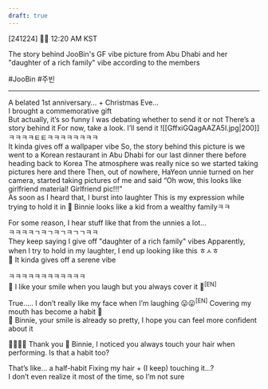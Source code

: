 ```yaml
---
draft: true
---
```

[241224] 🐣💭 12:20 AM KST

The story behind JooBin's GF vibe picture from Abu Dhabi and her "daughter of a rich family" vibe according to the members

#JooBin #주빈
___

A belated 1st anniversary... + Christmas Eve...  
I brought a commemorative gift  
But actually, it’s so funny 
I was debating whether to send it or not
There’s a story behind it 
For now, take a look. I’ll send it
![[GffxiGQagAAZA5I.jpg|200]]
ㅋㅋㅋㅋㅌㅌㅋㅋㅋㅋㅋㅋㅋㅋ  
It kinda gives off a wallpaper vibe
So, the story behind this picture is
we went to a Korean restaurant in Abu Dhabi for our last dinner there before heading back to Korea
The atmosphere was really nice
so we started taking pictures here and there
Then, out of nowhere, HaYeon unnie turned on her camera, started taking pictures of me and said
“Oh wow, this looks like girlfriend material! Girlfriend pic!!!”  
As soon as I heard that, I burst into laughter
This is my expression while trying to hold it in
🫧 Binnie looks like a kid from a wealthy familyㅋㅋ

For some reason,  I hear stuff like that from the unnies a lot...  
ㅋㅋㅋㅋㄱㅋㄱㅋㄱㅋㄱㄱㅋㅋ  
They keep saying I give off "daughter of a rich family" vibes
Apparently, when I try to hold in my laughter, I end up looking like this
ㅎㅅㅎ  
🫧 It kinda gives off a serene vibe

ㅋㅋㅋㅋㅋㅋㅋㅋㅋㅋㅋㅋ  
🫧 I like your smile when you laugh but you always cover it 🥲<sup>[EN]</sup>

True….. I don’t really like my face when I’m laughing 😛😛<sup>[EN]</sup>
Covering my mouth has become a habit
🤭  
🫧 Binnie, your smile is already so pretty, I hope you can feel more confident about it

🫶🏻🫶🏻 Thank you
🫧 Binnie, I noticed you always touch your hair when performing. Is that a habit too?

That’s like... a half-habit
Fixing my hair + (I keep) touching it...?  
I don’t even realize it most of the time, so I’m not sure